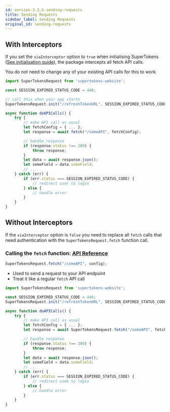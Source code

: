 ```yaml
---
id: version-3.2.X-sending-requests
title: Sending Requests
sidebar_label: Sending Requests
original_id: sending-requests
---
```


## With Interceptors

If you set the ```viaInterceptor``` option to ```true``` when initialising SuperTokens ([See initialisation guide](initialisation.md)), the package intercepts all fetch API calls.

<span class="highlighted-text">You do not need to change any of your existing API calls for this to work</span>

```js
import SuperTokensRequest from 'supertokens-website';

const SESSION_EXPIRED_STATUS_CODE = 440;

// call this when your app starts
SuperTokensRequest.init("/refreshTokenURL", SESSION_EXPIRED_STATUS_CODE, true);

async function doAPICalls() {
    try {
        // make API call as usual
        let fetchConfig = { ... };
        let response = await fetch("/someAPI", fetchConfig);

        // handle response
        if (response.status !== 200) {
            throw response;
        }
        let data = await response.json();
        let someField = data.someField;
        // ...
    } catch (err) {
        if (err.status === SESSION_EXPIRED_STATUS_CODE) {
            // redirect user to login
        } else {
            // handle error
        }
    }
}
```

## Without Interceptors

If the ```viaInterceptor``` option is ```false``` you need to replace all ```fetch``` calls that need authentication with the ```SuperTokensRequest.fetch``` function call. 


### Calling the ```fetch``` function: [API Reference](../api-reference/api-reference#supertokensfetchfetchurl-config)

```js
SuperTokensRequest.fetch("/someAPI", config);
```

- Used to send a request to your API endpoint
- Treat it like a regular ```fetch``` API call
```js
import SuperTokensRequest from 'supertokens-website';

const SESSION_EXPIRED_STATUS_CODE = 440;
SuperTokensRequest.init("/refreshTokenURL", SESSION_EXPIRED_STATUS_CODE, false);

async function doAPICalls() {
    try {
        // make API call as usual
        let fetchConfig = { ... };
        let response = await SuperTokensRequest.fetch("/someAPI", fetchConfig);

        // handle response
        if (response.status !== 200) {
            throw response;
        }
        let data = await response.json();
        let someField = data.someField;
        // ...
    } catch (err) {
        if (err.status === SESSION_EXPIRED_STATUS_CODE) {
            // redirect usee to login
        } else {
            // handle error
        }
    }
}
```